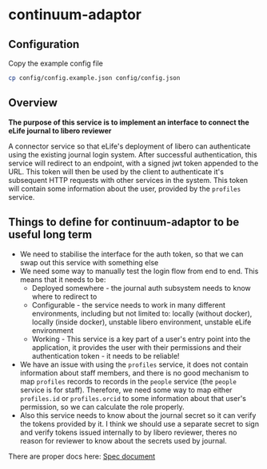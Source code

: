 # continuum-adaptor

## Configuration

Copy the example config file

```sh
cp config/config.example.json config/config.json
```

## Overview

**The purpose of this service is to implement an interface to connect the eLife journal to libero reviewer**

A connector service so that eLife's deployment of libero can authenticate using the existing journal login system. After successful authentication, this service will redirect to an endpoint, with a
signed jwt token appended to the URL. This token will then be used by the client to authenticate it's subsequent HTTP requests with other services in the system. This token will contain some information
about the user, provided by the `profiles` service.

## Things to define for continuum-adaptor to be useful long term

- We need to stabilise the interface for the auth token, so that we can swap out this service with something else
- We need some way to manually test the login flow from end to end. This means that it needs to be:
  - Deployed somewhere - the journal auth subsystem needs to know where to redirect to
  - Configurable - the service needs to work in many different environments, including but not limited to: locally (without docker), locally (inside docker), unstable libero environment, unstable eLife environment
  - Working - This service is a key part of a user's entry point into the application, it provides the user with their permissions and their authentication token - it needs to be reliable!
- We have an issue with using the `profiles` service, it does not contain information about staff members, and there is no good mechanism to map `profiles` records to records in the `people` service (the `people` service is for staff). Therefore, we need some way to map either `profiles.id` or `profiles.orcid` to some information about that user's permission, so we can calculate the role properly.
- Also this service needs to know about the journal secret so it can verify the tokens provided by it. I think we should use a separate secret to sign and verify tokens issued internally to by libero reviewer, theres no reason for reviewer to know about the secrets used by journal.

There are proper docs here: [Spec document](https://docs.google.com/document/d/1Lk0U22AIa2RIN6cIV7Smp87gGLngbyVWB9-PFJUORak/edit?usp=sharing)
